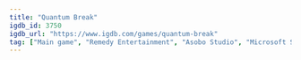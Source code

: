 ```yaml
---
title: "Quantum Break"
igdb_id: 3750
igdb_url: "https://www.igdb.com/games/quantum-break"
tag: ["Main game", "Remedy Entertainment", "Asobo Studio", "Microsoft Studios", "Shooter", "Adventure", "Single player", "Third person", "Action", "Science fiction"]
---
```

